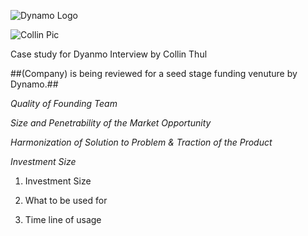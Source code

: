![Dynamo Logo](http://dynamo.vc/img/dynamo-fulllogo.png)


![Collin Pic](https://media.licdn.com/mpr/mpr/shrinknp_200_200/AAEAAQAAAAAAAAl4AAAAJGJiYThlNTljLWY5YTMtNDkyMS05MTg5LTgxNTZlNzlmNDkwZg.jpg)

Case study for Dyanmo Interview by Collin Thul

##(Company) is being reviewed for a seed stage funding venuture by Dynamo.##
  
   *Quality of Founding Team*
 
   *Size and Penetrability of the Market Opportunity*
  
   *Harmonization of Solution to Problem & Traction of the Product*
  
   *Investment Size*
  
  1. Investment Size
  
  2. What to be used for
  
  3. Time line of usage
